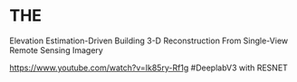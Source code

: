 # THE
Elevation Estimation-Driven Building 3-D Reconstruction From Single-View Remote Sensing Imagery

https://www.youtube.com/watch?v=Ik85ry-Rf1g   #DeeplabV3 with RESNET
